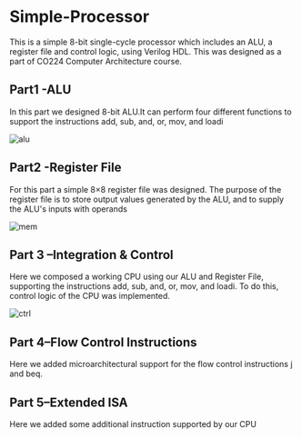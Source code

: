 # Simple-Processor
This is a simple 8-bit single-cycle processor  which  includes  an ALU, a register file and control logic, using Verilog HDL. This was designed as a part of CO224 Computer Architecture course. 

## Part1 -ALU
In this part we designed 8-bit ALU.It can perform four different functions to  support  the instructions add,  sub,  and,  or, mov, and loadi 

![alu](https://github.com/PiyumaliSandunika/Simple-Processor/assets/73444543/d85e7aa6-5786-4da7-bfc3-fa6bbcdab1d3)


## Part2 -Register File 
For this part a simple 8×8 register file was designed. The purpose of the register file is to store output values generated by the ALU, and to supply the ALU's inputs with operands

![mem](https://github.com/PiyumaliSandunika/Simple-Processor/assets/73444543/4e33f87c-e2f2-4b14-87a5-5e31393b87ce)


## Part 3 –Integration & Control

Here we composed a working CPU using our ALU and Register File, supporting the instructions add, sub, and, or, mov, and loadi. To  do  this, control logic of the CPU was implemented. 

![ctrl](https://github.com/PiyumaliSandunika/Simple-Processor/assets/73444543/676999cf-d741-4ce7-998f-08168d8d1d3a)

## Part 4–Flow Control Instructions

Here we added  microarchitectural support  for  the  flow  control instructions j and beq.

## Part 5–Extended ISA

Here we added some additional instruction supported by our CPU 
